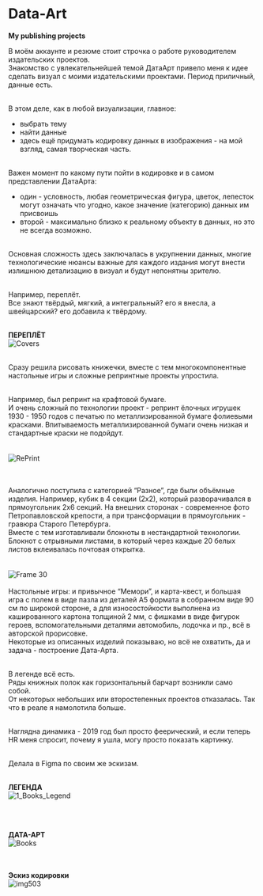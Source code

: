 # Data-Art
**My publishing projects**

В моём аккаунте и резюме стоит строчка о работе руководителем издательских проектов.<br>
Знакомство с увлекательнейшей темой ДатаАрт привело меня к идее сделать визуал с моими издательскими проектами. Период приличный, данные есть.<br><br>

В этом деле, как в любой визуализации, главное:<br>
- выбрать тему<br>
- найти данные<br>
- здесь ещё придумать кодировку данных в изображения - на мой взгляд, самая творческая часть.<br><br>

Важен момент по какому пути пойти в кодировке и в самом представлении ДатаАрта:<br>
- один - условность, любая геометрическая фигура, цветок, лепесток могут означать что угодно, какое значение (категорию) данных им присвоишь<br>
- второй - максимально близко к реальному объекту в данных, но это не всегда возможно.<br><br>

Основная сложность здесь заключалась в укрупнении данных, многие технологические нюансы важные для каждого издания могут внести излишнюю детализацию в визуал и будут непонятны зрителю. <br><br>

Например, переплёт. <br>
Все знают твёрдый, мягкий, а интегральный? его я внесла, а швейцарский? его добавила к твёрдому. <br><br>

**ПЕРЕПЛЁТ**<br>
![Covers](https://github.com/user-attachments/assets/b0cfbfbe-3308-413a-b674-c4d4d744a0d8)
<br><br>

Сразу решила рисовать книжечки, вместе с тем многокомпонентные настольные игры и сложные репринтные проекты упростила. <br><br>

Например, был репринт на крафтовой бумаге. <br>
И очень сложный по технологии проект - репринт ёлочных игрушек 1930 - 1950 годов  с печатью по металлизированной бумаге фолиевыми красками. Впитываемость металлизированной бумаги очень низкая и стандартные краски не подойдут.<br><br>
<br>
![RePrint](https://github.com/user-attachments/assets/4e10f31b-9623-4d17-a1e3-8a3315dc5800)

<br><br>
Аналогично поступила с категорией “Разное”, где были объёмные изделия. Например, кубик в 4 секции (2х2), который разворачивался в прямоугольник 2х6 секций. На внешних сторонах - современное фото Петропавловской крепости, а при трансформации в прямоугольник - гравюра Старого Петербурга.<br>
Вместе с тем изготавливали блокноты в нестандартной технологии.<br>
Блокнот с отрывными листами, в который через каждые 20 белых листов вклеивалась почтовая открытка.<br><br>
<br>
![Frame 30](https://github.com/user-attachments/assets/f9abeb06-bc76-47eb-a9ef-5be3eab6a2f8)
<br>
<br>
Настольные игры: и привычное “Мемори”, и карта-квест, и большая игра с полем в виде пазла из деталей А5 формата в собранном виде 90 см по широкой стороне, а для износостойкости выполнена из кашированного картона толщиной 2 мм, с фишками в виде фигурок героев, вспомогательными деталями автомобиль, лодочка и пр., всё в авторской прорисовке.<br>
Некоторые из описанных изделий показываю, но всё не охватить, да и задача - построение Дата-Арта.<br><br>

В легенде всё есть.<br>
Ряды книжных полок как горизонтальный барчарт возникли само собой.<br>
От некоторых небольших или второстепенных проектов отказалась. Так что в реале я намолотила больше.<br><br>

Наглядна динамика - 2019 год был просто феерический, и если теперь HR меня спросит, почему я ушла, могу просто показать картинку.<br><br>

Делала в Figma по своим же эскизам.<br><br>

**ЛЕГЕНДА**<br>
![1_Books_Legend](https://github.com/user-attachments/assets/75b0cc2f-b63d-4a1f-bebb-0092789c2e62)

<br><br>

**ДАТА-АРТ**<br>
![Books](https://github.com/user-attachments/assets/54b8676f-77d4-41c6-993b-ea45f93208bb)
<br><br><br>

**Эскиз кодировки**<br>
![img503](https://github.com/user-attachments/assets/b327b0c9-3786-40aa-b7c1-6076eea397d6)<br><br>








